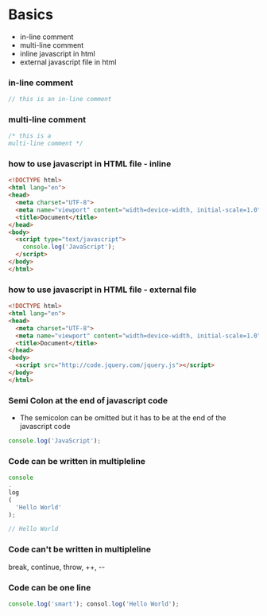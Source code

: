# Basics
* in-line comment
* multi-line comment 
* inline javascript in html
* external javascript file in html

### in-line comment
```javascript
// this is an in-line comment
```

### multi-line comment
```javascript
/* this is a
multi-line comment */
```

### how to use javascript in HTML file - inline
```html
<!DOCTYPE html>
<html lang="en">
<head>
  <meta charset="UTF-8">
  <meta name="viewport" content="width=device-width, initial-scale=1.0">
  <title>Document</title>
</head>
<body>
  <script type="text/javascript">
    console.log('JavaScript');
  </script>
</body>
</html>
```

### how to use javascript in HTML file - external file
```html
<!DOCTYPE html>
<html lang="en">
<head>
  <meta charset="UTF-8">
  <meta name="viewport" content="width=device-width, initial-scale=1.0">
  <title>Document</title>
</head>
<body>
  <script src="http://code.jquery.com/jquery.js"></script>
</body>
</html>
```

### Semi Colon at the end of javascript code
* The semicolon can be omitted but it has to be at the end of the javascript code
```javascript
console.log('JavaScript');
```

### Code can be written in multipleline
```javascript
console
.
log
(
  'Hello World'
);

// Hello World
```

### Code can't be written in multipleline
break, continue, throw, ++, --


### Code can be one line
```javascript
console.log('smart'); consol.log('Hello World');
```